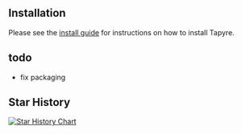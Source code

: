 ## Installation

Please see the [install guide](docs/install_guide.md) for instructions on how to install Tapyre.

## todo

- fix packaging

## Star History

[![Star History Chart](https://api.star-history.com/svg?repos=tapyre/tapyre&type=Date)](https://www.star-history.com/#tapyre/tapyre&Date)
